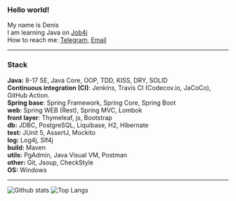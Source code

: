 <h3>Hello world!</h3> 

My name is Denis <br>
I am learning Java on [Job4j](https://job4j.ru/) <br>
How to reach me: [Telegram](https://t.me/slimdenchi), [Email](mailto:dlazykin856@gmail.com) <br>

-----------

<h3>Stack</h3> 

**Java:** 8-17 SE, Java Core, OOP, TDD, KISS, DRY, SOLID <br>
**Continuous integration (CI)**: Jenkins, Travis CI (Codecov.io, JaCoCo), GitHub Action. <br>
**Spring base**: Spring Framework, Spring Core, Spring Boot <br>
**web**: Spring WEB (Rest), Spring MVC, Lombok <br>
**front layer**: Thymeleaf, js, Bootstrap <br>
**db:** JDBC, PostgreSQL, Liquibase, H2, Hibernate <br>
**test:** JUnit 5, AssertJ, Mockito <br>
**log:** Log4j, Slf4j <br>
**build:** Maven <br>
**utils:** PgAdmin, Java Visual VM, Postman <br>
**other:** Git, Jsoup, СheckStyle <br>
**OS:** Windows <br>

-----------
![Github stats](https://github-readme-stats.vercel.app/api?username=itlazykin&hide=stars) 
![Top Langs](https://github-readme-stats.vercel.app/api/top-langs/?username=itlazykin&layout=compact) <br>
